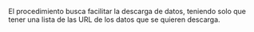 El procedimiento busca facilitar la descarga de datos, teniendo solo que tener una lista de las URL de los datos que se quieren descarga.
